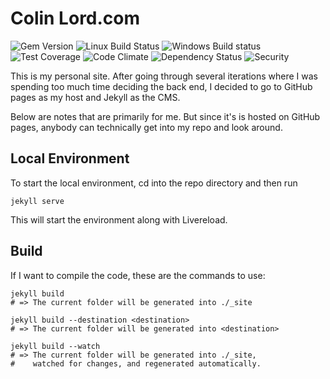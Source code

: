 # Colin Lord.com

![Gem Version](https://img.shields.io/gem/v/jekyll.svg)
![Linux Build Status](https://img.shields.io/travis/jekyll/jekyll/master.svg?label=Linux%20build)
![Windows Build status](https://img.shields.io/appveyor/ci/jekyll/jekyll/master.svg?label=Windows%20build)
![Test Coverage](https://img.shields.io/codeclimate/coverage/github/jekyll/jekyll.svg)
![Code Climate](https://img.shields.io/codeclimate/github/jekyll/jekyll.svg)
![Dependency Status](https://img.shields.io/gemnasium/jekyll/jekyll.svg)
![Security](https://hakiri.io/github/jekyll/jekyll/master.svg)

This is my personal site. After going through several iterations where I was spending too much time deciding the back end, I decided to go to GitHub pages as my host and Jekyll as the CMS.

Below are notes that are primarily for me. But since it's is hosted on GitHub pages, anybody can technically get into my repo and look around.

## Local Environment

To start the local environment, cd into the repo directory and then run
```
jekyll serve
```

This will start the environment along with Livereload.


## Build

If I want to compile the code, these are the commands to use:

```
jekyll build
# => The current folder will be generated into ./_site

jekyll build --destination <destination>
# => The current folder will be generated into <destination>

jekyll build --watch
# => The current folder will be generated into ./_site,
#    watched for changes, and regenerated automatically.
```